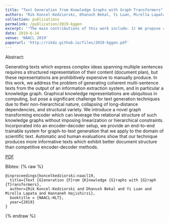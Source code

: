 ```yaml
---
title: "Text Generation from Knowledge Graphs with Graph Transformers"
authors: "Rik Koncel-Kedziorski, Dhanush Bekal, Yi Luan, Mirella Lapata, Hannaneh Hajishirzi"
collection: publications
permalink: /publication/2019-kggen
excerpt: '"The main contributions of this work include: 1) We propose a new graph transformer encoder that applies the successful sequence transformer to graph structured inputs. 2) We show how IE output can be formed as a connected unlabeled graph for use in attention-based encoders. 3) We provide a large dataset of knowledgegraphs paired with scientific texts for further study."'
date: 2019-6-14
venue: 'NAACL 2019'
paperurl: 'http://rikdz.github.io/files/2019-kggen.pdf'
---
```


Abstract:

Generating texts which express complex ideas spanning multiple sentences requires a structured representation of their content (document plan), but these representations are prohibitively expensive to manually produce. In this work, we address the problem of generating coherent multi-sentence texts from the output of an information extraction system, and in particular a knowledge graph. Graphical knowledge representations are ubiquitous in computing, but pose a significant challenge for text generation techniques due to their non-hierarchical nature, collapsing of long-distance dependencies, and structural variety. We introduce a novel graph transforming encoder which can leverage the relational structure of such knowledge graphs without imposing linearization or hierarchical constraints. Incorporated into an encoder-decoder setup, we provide an end-to-end trainable system for graph-to-text generation that we apply to the domain of scientific text. Automatic and human evaluations show that our technique produces more informative texts which exhibit better document structure than competitive encoder-decoder methods.

[PDF](http://rikdz.github.io/files/2019-kggen.pdf)

Bibtex:
{% raw %}
```
@inproceedings{koncelkedziorski:naacl19,
  title={Text {G}eneration {F}rom {K}nowledge {G}raphs with {G}raph {T}ransformers},
  author={Rik Koncel-Kedziorski and Dhanush Bekal and Yi Luan and Mirella Lapata and Hannaneh Hajishirzi},
  booktitle = {NAACL-HLT},
  year={2019}
}
```
{% endraw %}

